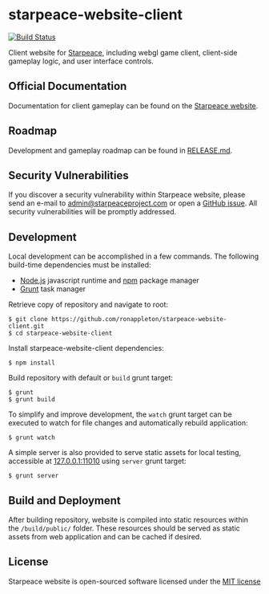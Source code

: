 
# starpeace-website-client

[![Build Status](https://travis-ci.org/ronappleton/starpeace-website-client.svg)](https://travis-ci.org/ronappleton/starpeace-website-client)

Client website for [Starpeace](https://www.starpeace.io), including webgl game client, client-side gameplay logic, and user interface controls.

## Official Documentation

Documentation for client gameplay can be found on the [Starpeace website](https://docs.starpeace.io).

## Roadmap

Development and gameplay roadmap can be found in [RELEASE.md](./RELEASE.md).

## Security Vulnerabilities

If you discover a security vulnerability within Starpeace website, please send an e-mail to admin@starpeaceproject.com or open a [GitHub issue](https://github.com/ronappleton/starpeace-website-client/issues). All security vulnerabilities will be promptly addressed.

## Development

Local development can be accomplished in a few commands. The following build-time dependencies must be installed:

* [Node.js](https://nodejs.org/en/) javascript runtime and [npm](https://www.npmjs.com/get-npm) package manager
* [Grunt](https://gruntjs.com/) task manager

Retrieve copy of repository and navigate to root:

```
$ git clone https://github.com/ronappleton/starpeace-website-client.git
$ cd starpeace-website-client
```

Install starpeace-website-client dependencies:

```
$ npm install
```

Build repository with default or ```build``` grunt target:

```
$ grunt
$ grunt build
```

To simplify and improve development, the ```watch``` grunt target can be executed to watch for file changes and automatically rebuild application:

```
$ grunt watch
```

A simple server is also provided to serve static assets for local testing, accessible at [127.0.0.1:11010](http://127.0.0.1:11010) using ```server``` grunt target:

```
$ grunt server
```

## Build and Deployment

After building repository, website is compiled into static resources within the ```/build/public/``` folder. These resources should be served as static assets from web application and can be cached if desired.

## License

Starpeace website is open-sourced software licensed under the [MIT license](http://opensource.org/licenses/MIT)
